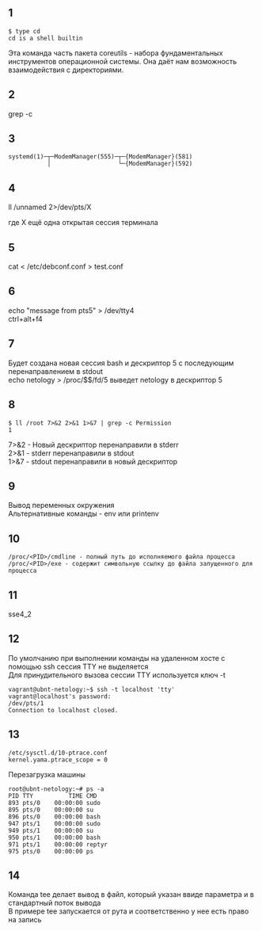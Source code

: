 ## 1
```
$ type cd
cd is a shell builtin
```
Эта команда часть пакета coreutils - набора фундаментальных инструментов операционной системы. Она даёт нам возможность взаимодействия с директориями. 

## 2

grep -c

## 3
```
systemd(1)─┬─ModemManager(555)─┬─{ModemManager}(581)
           │                   └─{ModemManager}(592)
```
## 4

ll /unnamed 2>/dev/pts/X 

где X ещё одна открытая сессия терминала

## 5

cat < /etc/debconf.conf > test.conf

## 6

echo "message from pts5" > /dev/tty4 \
ctrl+alt+f4

## 7

Будет создана новая сессия bash и дескриптор 5 с последующим перенаправлением в stdout \
echo netology > /proc/$$/fd/5 выведет netology в дескриптор 5

## 8
```
$ ll /root 7>&2 2>&1 1>&7 | grep -c Permission
1
```
7>&2 - Новый дескриптор перенаправили в stderr \
2>&1 - stderr перенаправили в stdout \
1>&7 - stdout перенаправили в новый дескриптор

## 9

Вывод переменных окружения \
Альтернативные команды - env или printenv

## 10

```
/proc/<PID>/cmdline - полный путь до исполняемого файла процесса 
/proc/<PID>/exe - содержит символьную ссылку до файла запущенного для процесса
```

## 11

sse4_2

## 12

По умолчанию при выполнении команды на удаленном хосте с помощью ssh сессия TTY не выделяется \
Для принудительного вызова сессии TTY используется ключ -t
```
vagrant@ubnt-netology:~$ ssh -t localhost 'tty'
vagrant@localhost's password: 
/dev/pts/1
Connection to localhost closed.
```

## 13

```
/etc/sysctl.d/10-ptrace.conf
kernel.yama.ptrace_scope = 0
```
Перезагрузка машины
```
root@ubnt-netology:~# ps -a
PID TTY          TIME CMD
893 pts/0    00:00:00 sudo
895 pts/0    00:00:00 su
896 pts/0    00:00:00 bash
947 pts/1    00:00:00 sudo
949 pts/1    00:00:00 su
950 pts/1    00:00:00 bash
971 pts/1    00:00:00 reptyr
975 pts/0    00:00:00 ps
```

## 14
Команда tee делает вывод в файл, который указан ввиде параметра и в стандартный поток вывода \
В примере tee запускается от рута и соответственно у нее есть право на запись
